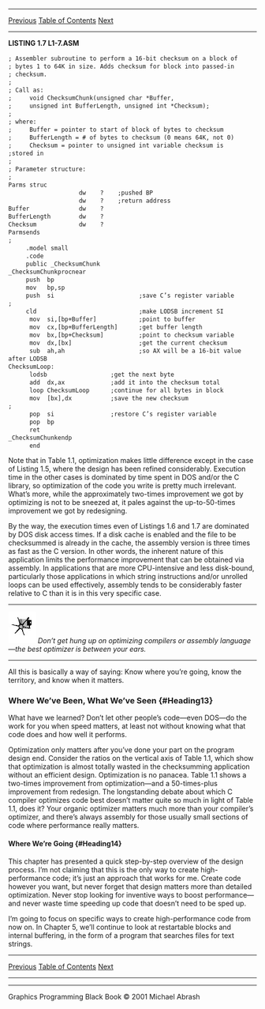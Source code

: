   ------------------------ --------------------------------- --------------------
  [Previous](01-05.html)   [Table of Contents](index.html)   [Next](02-01.html)
  ------------------------ --------------------------------- --------------------

**LISTING 1.7 L1-7.ASM**

    ; Assembler subroutine to perform a 16-bit checksum on a block of
    ; bytes 1 to 64K in size. Adds checksum for block into passed-in
    ; checksum.
    ;
    ; Call as:
    ;     void ChecksumChunk(unsigned char *Buffer,
    ;     unsigned int BufferLength, unsigned int *Checksum);
    ;
    ; where:
    ;     Buffer = pointer to start of block of bytes to checksum
    ;     BufferLength = # of bytes to checksum (0 means 64K, not 0)
    ;     Checksum = pointer to unsigned int variable checksum is
    ;stored in
    ;
    ; Parameter structure:
    ;
    Parms struc
                        dw    ?    ;pushed BP
                        dw    ?    ;return address
    Buffer              dw    ?
    BufferLength        dw    ?
    Checksum            dw    ?
    Parmsends
    ;
         .model small
         .code
         public _ChecksumChunk
    _ChecksumChunkprocnear
         push  bp
         mov   bp,sp
         push  si                        ;save C’s register variable
    ;
         cld                             ;make LODSB increment SI
          mov  si,[bp+Buffer]            ;point to buffer
          mov  cx,[bp+BufferLength]      ;get buffer length
          mov  bx,[bp+Checksum]          ;point to checksum variable
          mov  dx,[bx]                   ;get the current checksum
          sub  ah,ah                     ;so AX will be a 16-bit value after LODSB
    ChecksumLoop:
          lodsb                  ;get the next byte
          add  dx,ax             ;add it into the checksum total
          loop ChecksumLoop      ;continue for all bytes in block
          mov  [bx],dx           ;save the new checksum
    ;
          pop  si                ;restore C’s register variable
          pop  bp
          ret
    _ChecksumChunkendp
          end

Note that in Table 1.1, optimization makes little difference except in
the case of Listing 1.5, where the design has been refined considerably.
Execution time in the other cases is dominated by time spent in DOS
and/or the C library, so optimization of the code you write is pretty
much irrelevant. What’s more, while the approximately two-times
improvement we got by optimizing is not to be sneezed at, it pales
against the up-to-50-times improvement we got by redesigning.

By the way, the execution times even of Listings 1.6 and 1.7 are
dominated by DOS disk access times. If a disk cache is enabled and the
file to be checksummed is already in the cache, the assembly version is
three times as fast as the C version. In other words, the inherent
nature of this application limits the performance improvement that can
be obtained via assembly. In applications that are more CPU-intensive
and less disk-bound, particularly those applications in which string
instructions and/or unrolled loops can be used effectively, assembly
tends to be considerably faster relative to C than it is in this very
specific case.

  ------------------- -----------------------------------------------------------------------------------------------------------
  ![](images/i.jpg)   *Don’t get hung up on optimizing compilers or assembly language—the best optimizer is between your ears.*
  ------------------- -----------------------------------------------------------------------------------------------------------

All this is basically a way of saying: Know where you’re going, know the
territory, and know when it matters.

### Where We’ve Been, What We’ve Seen {#Heading13}

What have we learned? Don’t let other people’s code—even DOS—do the work
for you when speed matters, at least not without knowing what that code
does and how well it performs.

Optimization only matters after you’ve done your part on the program
design end. Consider the ratios on the vertical axis of Table 1.1, which
show that optimization is almost totally wasted in the checksumming
application without an efficient design. Optimization is no panacea.
Table 1.1 shows a two-times improvement from optimization—and a
50-times-plus improvement from redesign. The longstanding debate about
which C compiler optimizes code best doesn’t matter quite so much in
light of Table 1.1, does it? Your organic optimizer matters much more
than your compiler’s optimizer, and there’s always assembly for those
usually small sections of code where performance really matters.

#### Where We’re Going {#Heading14}

This chapter has presented a quick step-by-step overview of the design
process. I’m not claiming that this is the only way to create
high-performance code; it’s just an approach that works for me. Create
code however you want, but never forget that design matters more than
detailed optimization. Never stop looking for inventive ways to boost
performance—and never waste time speeding up code that doesn’t need to
be sped up.

I’m going to focus on specific ways to create high-performance code from
now on. In Chapter 5, we’ll continue to look at restartable blocks and
internal buffering, in the form of a program that searches files for
text strings.

  ------------------------ --------------------------------- --------------------
  [Previous](01-05.html)   [Table of Contents](index.html)   [Next](02-01.html)
  ------------------------ --------------------------------- --------------------

* * * * *

Graphics Programming Black Book © 2001 Michael Abrash
